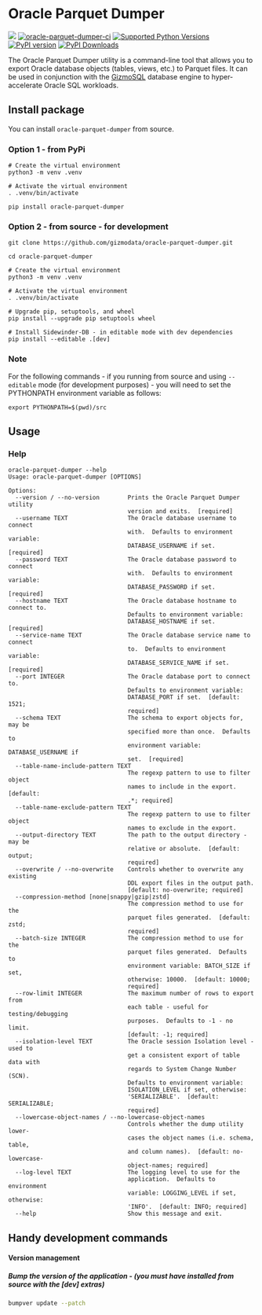 # Oracle Parquet Dumper

[<img src="https://img.shields.io/badge/GitHub-gizmodata%2Foracle--parquet--dumper-blue.svg?logo=Github">](https://github.com/gizmodata/oracle-parquet-dumper)
[![oracle-parquet-dumper-ci](https://github.com/gizmodata/oracle-parquet-dumper/actions/workflows/ci.yml/badge.svg)](https://github.com/gizmodata/oracle-parquet-dumper/actions/workflows/ci.yml)
[![Supported Python Versions](https://img.shields.io/pypi/pyversions/sidewinder-db)](https://pypi.org/project/sidewinder-db/)
[![PyPI version](https://badge.fury.io/py/oracle-parquet-dumper.svg)](https://badge.fury.io/py/oracle-parquet-dumper)
[![PyPI Downloads](https://img.shields.io/pypi/dm/oracle-parquet-dumper.svg)](https://pypi.org/project/oracle-parquet-dumper/)

The Oracle Parquet Dumper utility is a command-line tool that allows you to export Oracle database objects (tables, views, etc.) to Parquet files. It can be used in conjunction with the [GizmoSQL](https://gizmodata.com/gizmosql) database engine to hyper-accelerate Oracle SQL workloads.

## Install package
You can install `oracle-parquet-dumper` from source.

### Option 1 - from PyPi
```shell
# Create the virtual environment
python3 -m venv .venv

# Activate the virtual environment
. .venv/bin/activate

pip install oracle-parquet-dumper
```

### Option 2 - from source - for development
```shell
git clone https://github.com/gizmodata/oracle-parquet-dumper.git

cd oracle-parquet-dumper

# Create the virtual environment
python3 -m venv .venv

# Activate the virtual environment
. .venv/bin/activate

# Upgrade pip, setuptools, and wheel
pip install --upgrade pip setuptools wheel

# Install Sidewinder-DB - in editable mode with dev dependencies
pip install --editable .[dev]
```

### Note
For the following commands - if you running from source and using `--editable` mode (for development purposes) - you will need to set the PYTHONPATH environment variable as follows:
```shell
export PYTHONPATH=$(pwd)/src
```

## Usage
### Help
```shell
oracle-parquet-dumper --help
Usage: oracle-parquet-dumper [OPTIONS]

Options:
  --version / --no-version        Prints the Oracle Parquet Dumper utility
                                  version and exits.  [required]
  --username TEXT                 The Oracle database username to connect
                                  with.  Defaults to environment variable:
                                  DATABASE_USERNAME if set.  [required]
  --password TEXT                 The Oracle database password to connect
                                  with.  Defaults to environment variable:
                                  DATABASE_PASSWORD if set.  [required]
  --hostname TEXT                 The Oracle database hostname to connect to.
                                  Defaults to environment variable:
                                  DATABASE_HOSTNAME if set.  [required]
  --service-name TEXT             The Oracle database service name to connect
                                  to.  Defaults to environment variable:
                                  DATABASE_SERVICE_NAME if set.  [required]
  --port INTEGER                  The Oracle database port to connect to.
                                  Defaults to environment variable:
                                  DATABASE_PORT if set.  [default: 1521;
                                  required]
  --schema TEXT                   The schema to export objects for, may be
                                  specified more than once.  Defaults to
                                  environment variable: DATABASE_USERNAME if
                                  set.  [required]
  --table-name-include-pattern TEXT
                                  The regexp pattern to use to filter object
                                  names to include in the export.  [default:
                                  .*; required]
  --table-name-exclude-pattern TEXT
                                  The regexp pattern to use to filter object
                                  names to exclude in the export.
  --output-directory TEXT         The path to the output directory - may be
                                  relative or absolute.  [default: output;
                                  required]
  --overwrite / --no-overwrite    Controls whether to overwrite any existing
                                  DDL export files in the output path.
                                  [default: no-overwrite; required]
  --compression-method [none|snappy|gzip|zstd]
                                  The compression method to use for the
                                  parquet files generated.  [default: zstd;
                                  required]
  --batch-size INTEGER            The compression method to use for the
                                  parquet files generated.  Defaults to
                                  environment variable: BATCH_SIZE if set,
                                  otherwise: 10000.  [default: 10000;
                                  required]
  --row-limit INTEGER             The maximum number of rows to export from
                                  each table - useful for testing/debugging
                                  purposes.  Defaults to -1 - no limit.
                                  [default: -1; required]
  --isolation-level TEXT          The Oracle session Isolation level - used to
                                  get a consistent export of table data with
                                  regards to System Change Number (SCN).
                                  Defaults to environment variable:
                                  ISOLATION_LEVEL if set, otherwise:
                                  'SERIALIZABLE'.  [default: SERIALIZABLE;
                                  required]
  --lowercase-object-names / --no-lowercase-object-names
                                  Controls whether the dump utility lower-
                                  cases the object names (i.e. schema, table,
                                  and column names).  [default: no-lowercase-
                                  object-names; required]
  --log-level TEXT                The logging level to use for the
                                  application.  Defaults to environment
                                  variable: LOGGING_LEVEL if set, otherwise:
                                  'INFO'.  [default: INFO; required]
  --help                          Show this message and exit.
```

## Handy development commands

#### Version management

##### Bump the version of the application - (you must have installed from source with the [dev] extras)
```bash
bumpver update --patch
```
